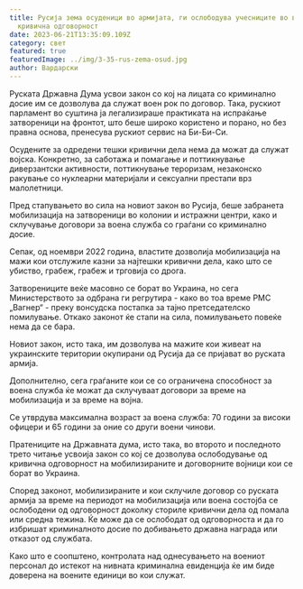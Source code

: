 ```yaml
---
title: Русија зема осуденици во армијата, ги ослободува учесниците во војната од
  кривична одговорност
date: 2023-06-21T13:35:09.109Z
category: свет
featured: true
featuredImage: ../img/3-35-rus-zema-osud.jpg
author: Вардарски
---
```



Руската Државна Дума усвои закон со кој на лицата со криминално досие им се дозволува да служат воен рок по договор. Така, рускиот парламент во суштина ја легализираше практиката на испраќање затвореници на фронтот, што беше широко користено и порано, но без правна основа, пренесува рускиот сервис на Би-Би-Си.

Осудените за одредени тешки кривични дела нема да можат да служат војска. Конкретно, за саботажа и помагање и поттикнување диверзантски активности, поттикнување тероризам, незаконско ракување со нуклеарни материјали и сексуални престапи врз малолетници.

Пред стапувањето во сила на новиот закон во Русија, беше забранета мобилизација на затвореници во колонии и истражни центри, како и склучување договори за воена служба со граѓани со криминално досие.

Сепак, од ноември 2022 година, властите дозволија мобилизација на мажи кои отслужиле казни за најтешки кривични дела, како што се убиство, грабеж, грабеж и трговија со дрога.

Затворениците веќе масовно се борат во Украина, но сега Министерството за одбрана ги регрутира - како во тоа време PMC „Вагнер“ - преку вонсудска постапка за тајно претседателско помилување. Откако законот ќе стапи на сила, помилувањето повеќе нема да се бара.

Новиот закон, исто така, им дозволува на мажите кои живеат на украинските територии окупирани од Русија да се пријават во руската армија.

Дополнително, сега граѓаните кои се со ограничена способност за воена служба ќе можат да склучуваат договори за време на мобилизација и за време на војна.

Се утврдува максимална возраст за воена служба: 70 години за високи офицери и 65 години за оние со други воени чинови.

Пратениците на Државната дума, исто така, во второто и последното трето читање усвоија закон со кој се дозволува ослободување од кривична одговорност на мобилизираните и договорните војници кои се борат во Украина.

Според законот, мобилизираните и кои склучиле договор со руската армија за време на периодот на мобилизација или воена состојба се ослободени од одговорност доколку сториле кривични дела од помала или средна тежина. Ќе може да се ослободат од одговорноста и да го избришат криминалното досие по добивањето државна награда или отказот од службата.

Како што е соопштено, контролата над однесувањето на воениот персонал до истекот на нивната криминална евиденција ќе им биде доверена на воените единици во кои служат.